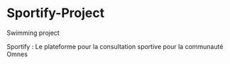 # Sportify-Project
Swimming project

Sportify : Le plateforme pour la
consultation sportive pour la communauté
 Omnes
